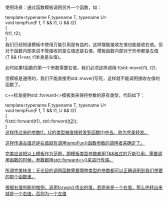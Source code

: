 使用场景：通过函数模板调用另外一个函数，如：
 
template<typename F,typename T, typename U>  
void tempFun(F f, T && t1, U && t2)  
{  
f(t1, t2);  
}  
我们已经知道模板中使用万能引用是有益的，这样既能接收左值也能接收右值。但对于函数内部来说不管接收的是左值还是右值，模板函数内部对于形参都是左值(T && t1=var, t1本身是左值)。
 
此时如果f函数的第一个参数需要右值，我们必须这样调用:f(std::move(t1), t2);
 
但模板是通用的，我们不能直接用std::move()写死，这样就不能调用接收左值的函数了。
 
c++标准提供std::forward<>模板类来保持参数的原有类型，代码如下：
 
template<typename F,typename T, typename U>  
void tempFun(F f, T && t1, U && t2)  
{  
f(std::forward<T>(t1), std::forword<U>(t2));  
}  
这样传过来的参数t1、t2的类型被直接转发到函数f()中去，称为完美转发。
 
这样传递左值还是右值就有调用tempFun()函数参数的调用者来确定了。
 
完美应该把以上模板作为范例，即模板类型参数都用T&&格式的万能引用，需要调用函数的时候，参数都用std::forward<>()来进行传递。
 
所谓完美转发：无论目的调用函数需要哪种类型的参数都可以正确调用到我们想要的那个函数里。
 
根据右值判断的推倒，调用forward 传出的值，若原来是一个右值，那么他转出来就是一个右值，否则为一个左值
